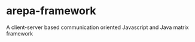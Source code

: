 # arepa-framework
A client-server based communication oriented Javascript and Java matrix framework
